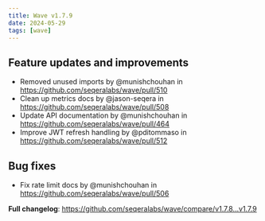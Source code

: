 ```yaml
---
title: Wave v1.7.9
date: 2024-05-29
tags: [wave]
---
```


## Feature updates and improvements

- Removed unused imports by @munishchouhan in https://github.com/seqeralabs/wave/pull/510
- Clean up metrics docs by @jason-seqera in https://github.com/seqeralabs/wave/pull/508
- Update API documentation by @munishchouhan in https://github.com/seqeralabs/wave/pull/464
- Improve JWT refresh handling by @pditommaso in https://github.com/seqeralabs/wave/pull/512

## Bug fixes

- Fix rate limit docs by @munishchouhan in https://github.com/seqeralabs/wave/pull/506

**Full changelog**: https://github.com/seqeralabs/wave/compare/v1.7.8...v1.7.9

